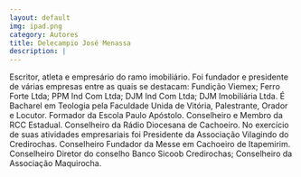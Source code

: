 ```yaml
---
layout: default
img: ipad.png
category: Autores
title: Delecampio José Menassa
description: |
---
```

Escritor, atleta e empresário do ramo imobiliário. Foi fundador e presidente de várias empresas entre as quais se destacam: Fundição Viemex; Ferro Forte Ltda; PPM Ind Com Ltda; DJM Ind Com Ltda; DJM Imobiliária Ltda. É Bacharel em Teologia pela Faculdade Unida de Vitória, Palestrante, Orador e Locutor.
Formador da Escola Paulo Apóstolo. Conselheiro e Membro da RCC Estadual. Conselheiro da Rádio Diocesana de Cachoeiro.
No exercício de suas atividades empresariais foi Presidente da Associação Vilagindo do Credirochas. Conselheiro Fundador da Messe em Cachoeiro de Itapemirim. Conselheiro Diretor do conselho Banco Sicoob Credirochas; Conselheiro da Associação Maquirocha.
